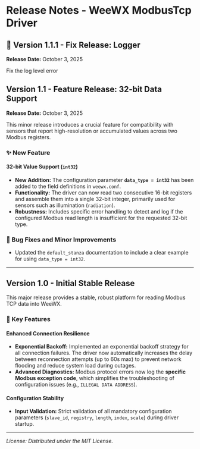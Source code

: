 # Release Notes - WeeWX ModbusTcp Driver

## 🐛 Version 1.1.1 - Fix Release: Logger

**Release Date:** October 3, 2025

Fix the log level error

## Version 1.1 - Feature Release: 32-bit Data Support

**Release Date:** October 3, 2025

This minor release introduces a crucial feature for compatibility with sensors that report high-resolution or accumulated values across two Modbus registers.

### ✨ New Feature

#### 32-bit Value Support (`int32`)

* **New Addition:** The configuration parameter **`data_type = int32`** has been added to the field definitions in `weewx.conf`.
* **Functionality:** The driver can now read two consecutive 16-bit registers and assemble them into a single 32-bit integer, primarily used for sensors such as illumination (`radiation`).
* **Robustness:** Includes specific error handling to detect and log if the configured Modbus read length is insufficient for the requested 32-bit type.

### 🐛 Bug Fixes and Minor Improvements

* Updated the `default_stanza` documentation to include a clear example for using `data_type = int32`.

---

## Version 1.0 - Initial Stable Release

This major release provides a stable, robust platform for reading Modbus TCP data into WeeWX.

### 🚀 Key Features

#### Enhanced Connection Resilience

* **Exponential Backoff:** Implemented an exponential backoff strategy for all connection failures. The driver now automatically increases the delay between reconnection attempts (up to 60s max) to prevent network flooding and reduce system load during outages.
* **Advanced Diagnostics:** Modbus protocol errors now log the **specific Modbus exception code**, which simplifies the troubleshooting of configuration issues (e.g., `ILLEGAL DATA ADDRESS`).

#### Configuration Stability

* **Input Validation:** Strict validation of all mandatory configuration parameters (`slave_id`, `registry`, `length`, `index`, `scale`) during driver startup.

---
*License: Distributed under the MIT License.*